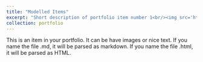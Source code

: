 ```yaml
---
title: "Modelled Items"
excerpt: "Short description of portfolio item number 1<br/><img src='https://live.staticflickr.com/4435/36945825281_86fddc91be_c.jpg'>"
collection: portfolio
---
```


This is an item in your portfolio. It can be have images or nice text. If you name the file .md, it will be parsed as markdown. If you name the file .html, it will be parsed as HTML. 

